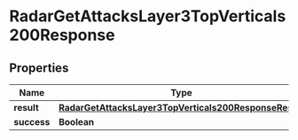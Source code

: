 

# RadarGetAttacksLayer3TopVerticals200Response


## Properties

| Name | Type | Description | Notes |
|------------ | ------------- | ------------- | -------------|
|**result** | [**RadarGetAttacksLayer3TopVerticals200ResponseResult**](RadarGetAttacksLayer3TopVerticals200ResponseResult.md) |  |  |
|**success** | **Boolean** |  |  |



